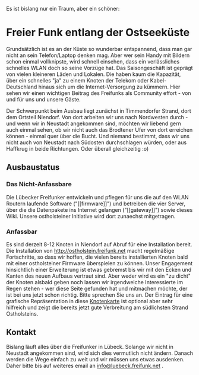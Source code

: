 Es ist bislang nur ein Traum, aber ein schöner:
# Freier Funk entlang der Ostseeküste

Grundsätzlich ist es an der Küste so wunderbar entspannend, dass man gar nicht an sein Telefon/Laptop denken mag. Aber wer sein Handy mit Bildern schon einmal vollknipste, wird schnell einsehen, dass ein verlässliches schnelles WLAN doch so seine Vorzüge hat. Das Saisongeschäft ist geprägt von vielen kleineren Läden und Lokalen. Die haben kaum die Kapazität, über ein schnelles "ja" zu einem Knoten der Telekom oder Kabel-Deutschland hinaus sich um die Internet-Versorgung zu kümmern. Hier sehen wir einen wichtigen Beitrag des Freifunks als Community effort - von und für uns und unsere Gäste.

Der Schwerpunkt beim Ausbau liegt zunächst in Timmendorfer Strand, dort dem Ortsteil Niendorf. Von dort arbeiten wir uns nach Nordwesten durch - und wenn wir in Neustadt angekommen sind, möchten wir liebend gern auch einmal sehen, ob wir nicht auch das Brodtener Ufer von dort erreichen können - einmal quer über die Bucht. Und niemand bestimmt, dass wir uns nicht auch von Neustadt nach Südosten durchschlagen würden, oder aus Haffkrug in beide Richtungen. Oder überall gleichzeitig :o)

## Ausbaustatus

### Das Nicht-Anfassbare

Die Lübecker Freifunker entwickeln und pflegen für uns die auf den WLAN Routern laufende Software ("[[firmware]]")  und betreiben die vier Server, über die die Datenpakete ins Internet gelangen ("[[gateway]]") sowie dieses Wiki. Unsere ostholsteiner Initiative wird dort zunaechst mitgetragen. 

### Anfassbar

Es sind derzeit 8-12 Knoten in Niendorf auf Abruf für eine Installation bereit. Die Installation von http://ostholstein.freifunk.net macht regelmäßige Fortschritte, so dass wir hoffen, die vielen bereits installierten Knoten bald mit einer ostholsteiner Firmware überspielen zu können. Unser Engagement hinsichtlich einer Erweiterung ist etwas gebremst bis wir mit den Ecken und Kanten des neuen Aufbaus vertraut sind. Aber weder wird es ein "zu dicht"  der Knoten alsbald geben noch lassen wir irgendwelche Interessierte im Regen stehen - wer diese Seite gefunden hat und mitmachen möchte, der ist bei uns jetzt schon richtig. Bitte sprechen Sie uns an. Der Eintrag für eine grafische Repräsentation in diese [Knotenkarte](http://luebeck.freifunk.net/map/geomap.html) ist optional aber sehr hilfreich und zeigt die bereits jetzt gute Verbreitung am südlichsten Strand Ostholsteins.

## Kontakt

Bislang läuft alles über die Freifunker in Lübeck. Solange wir nicht in Neustadt angekommen sind, wird sich dies vermutlich nicht ändern. Danach werden die Wege einfach zu weit und wir müssen uns etwas ausdenken. Daher bitte bis auf weiteres email an info@luebeck.freifunk.net .




